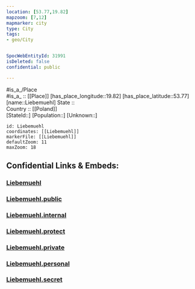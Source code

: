 ```yaml
---
location: [53.77,19.82] 
mapzoom: [7,12] 
mapmarker: city 
type: City
tags:
- geo/City


SpocWebEntityId: 31991
isDeleted: false
confidential: public

---
```

#is_a_/Place  
#is_a_ :: [[Place]] 
[has_place_longitude::19.82] 
[has_place_latitude::53.77] 
[name::Liebemuehl] 
State ::  
Country :: [[Poland]]  
[StateId::] 
[Population::] 
[Unknown::] 


```leaflet
id: Liebemuehl
coordinates: [[Liebemuehl]] 
markerFile: [[Liebemuehl]] 
defaultZoom: 11 
maxZoom: 18
```


## Confidential Links & Embeds: 

### [Liebemuehl](/_Standards/Earth/Continent/Europe/Europe~East/Poland/Provinces~Poland/Warmian-Masurian/City/Liebemuehl.md) 

### [Liebemuehl.public](/_public/Earth/Continent/Europe/Europe~East/Poland/Provinces~Poland/Warmian-Masurian/City/Liebemuehl.public.md) 

### [Liebemuehl.internal](/_internal/Earth/Continent/Europe/Europe~East/Poland/Provinces~Poland/Warmian-Masurian/City/Liebemuehl.internal.md) 

### [Liebemuehl.protect](/_protect/Earth/Continent/Europe/Europe~East/Poland/Provinces~Poland/Warmian-Masurian/City/Liebemuehl.protect.md) 

### [Liebemuehl.private](/_private/Earth/Continent/Europe/Europe~East/Poland/Provinces~Poland/Warmian-Masurian/City/Liebemuehl.private.md) 

### [Liebemuehl.personal](/_personal/Earth/Continent/Europe/Europe~East/Poland/Provinces~Poland/Warmian-Masurian/City/Liebemuehl.personal.md) 

### [Liebemuehl.secret](/_secret/Earth/Continent/Europe/Europe~East/Poland/Provinces~Poland/Warmian-Masurian/City/Liebemuehl.secret.md)

